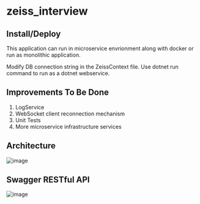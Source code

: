 # zeiss_interview

## Install/Deploy
This application can run in microservice envrionment along with docker or run as monolithic application.

Modify DB connection string in the ZeissContext file. Use dotnet run command to run as a dotnet webservice.

## Improvements To Be Done
1. LogService
2. WebSocket client reconnection mechanism
3. Unit Tests
4. More microservice infrastructure services

## Architecture
![image](https://user-images.githubusercontent.com/11232749/182279885-01714baf-24aa-457c-99f9-89bfc0cf2661.png)

## Swagger RESTful API
![image](https://user-images.githubusercontent.com/11232749/182280193-32ac08f8-8737-4bf4-92da-d8e8b8a786ef.png)

